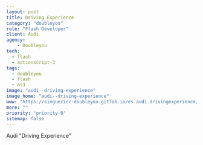 ```yaml
---
layout: post
title: Driving Experience
category: "doubleyou"
role: "Flash Developer"
client: Audi
agency:
    - Doubleyou
tech:
  - flash
  - actionscript-3
tags:
  - doubleyou
  - flash
  - as3
image: "audi--driving-experience"
image_home: "audi--driving-experience"
www: "https://singuerinc-doubleyou.gitlab.io/es.audi.drivingexperience/"
more: ""
priority: 'priority-0'
sitemap: false
---
```


Audi "Driving Experience"
